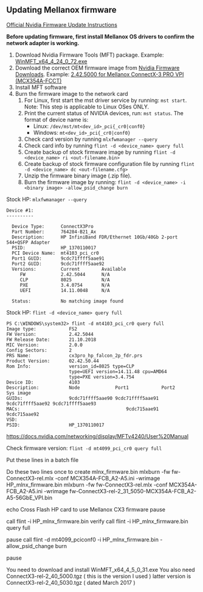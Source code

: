 ## Updating Mellanox firmware

[Official Nvidia Firmware Update Instructions](https://network.nvidia.com/support/firmware/nic/)  

**Before updating firmware, first install Mellanox OS drivers to confirm the network adapter is working.**

1. Download Nvidia Firmware Tools (MFT) package. Example: [WinMFT_x64_4_24_0_72.exe](https://content.mellanox.com/MFT/WinMFT_x64_4_24_0_72.exe)
2. Download the correct OEM firmware image from [Nvidia Firmware Downloads](https://network.nvidia.com/support/firmware/firmware-downloads/). Example: [2.42.5000 for Mellanox ConnectX-3 PRO VPI (MCX354A-FCCT)](https://content.mellanox.com/firmware/fw-ConnectX3Pro-rel-2_42_5000-MCX354A-FCC_Ax-FlexBoot-3.4.752.bin.zip)
3. Install MFT software
4. Burn the firmware image to the network card
   1. For Linux, first start the mst driver service by running: `mst start`.
Note: This step is applicable to Linux OSes ONLY.
   1. Print the current status of NVIDIA devices, run: `mst status`.
   The format of device name is:
      - Linux: `/dev/mst/mt<dev_id>_pci{_cr0|conf0}`
      - Windows: `mt<dev_id>_pci{_cr0|conf0}`
   2. Check card version by running `mlxfwmanager --query`
   3. Check card info by running `flint -d <device_name> query full`
   4. Create backup of stock firmware image by running `flint -d <device_name> ri <out-filename.bin>`
   5. Create backup of stock firmware configuration file by running `flint -d <device_name> dc <out-filename.cfg>`
   6. Unzip the firmware binary image (.zip file).
   7. Burn the firmware image by running: `flint -d <device_name> -i <binary image> -allow_psid_change burn`

Stock HP: `mlxfwmanager --query`
``` 
Device #1:
----------

  Device Type:      ConnectX3Pro
  Part Number:      764284-B21_Ax
  Description:      HP InfiniBand FDR/Ethernet 10Gb/40Gb 2-port 544+QSFP Adapter
  PSID:             HP_1370110017
  PCI Device Name:  mt4103_pci_cr0
  Port1 GUID:       9cdc71ffff5aae91
  Port2 GUID:       9cdc71ffff5aae92
  Versions:         Current        Available
     FW             2.42.5044      N/A
     CLP            8025           N/A
     PXE            3.4.0754       N/A
     UEFI           14.11.0048     N/A

  Status:           No matching image found
```

Stock HP: `flint -d <device_name> query full`
``` 
PS C:\WINDOWS\system32> flint -d mt4103_pci_cr0 query full
Image type:            FS2
FW Version:            2.42.5044
FW Release Date:       21.10.2018
MIC Version:           2.0.0
Config Sectors:        2
PRS Name:              cx3pro_hp_falcon_2p_fdr.prs
Product Version:       02.42.50.44
Rom Info:              version_id=8025 type=CLP
                       type=UEFI version=14.11.48 cpu=AMD64
                       type=PXE version=3.4.754
Device ID:             4103
Description:           Node             Port1            Port2            Sys image
GUIDs:                 9cdc71ffff5aae90 9cdc71ffff5aae91 9cdc71ffff5aae92 9cdc71ffff5aae93
MACs:                                       9cdc715aae91     9cdc715aae92
VSD:
PSID:                  HP_1370110017
```

https://docs.nvidia.com/networking/display/MFTv4240/User%20Manual


Check firmware version: `flint -d mt4099_pci_cr0 query full`


Put these lines in a batch file

Do these two lines once to create mlnx_firmware.bin
mlxburn -fw fw-ConnectX3-rel.mlx -conf MCX354A-FCB_A2-A5.ini -wrimage HP_mlnx_firmware.bin
mlxburn -fw fw-ConnectX3-rel.mlx -conf MCX354A-FCB_A2-A5.ini -wrimage fw-ConnectX3-rel-2_31_5050-MCX354A-FCB_A2-A5-56GbE_VPI.bin

echo Cross Flash HP card to use Mellanox CX3 firmware
pause

call flint -i HP_mlnx_firmware.bin verify
call flint -i HP_mlnx_firmware.bin query full

pause
call flint -d mt4099_pciconf0 -i HP_mlnx_firmware.bin -allow_psid_change burn

pause

You need to download and install WinMFT_x64_4_5_0_31.exe
You also need ConnectX3-rel-2_40_5000.tgz ( this is the version I used )
latter version is ConnectX3-rel-2_40_5030.tgz ( dated March 2017 )